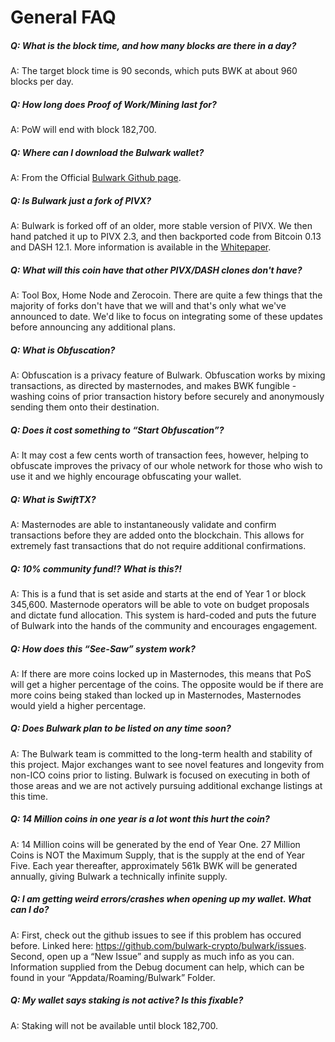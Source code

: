 # General FAQ

##### Q: What is the block time, and how many blocks are there in a day?

A: The target block time is 90 seconds, which puts BWK at about 960 blocks per day.

##### Q: How long does Proof of Work/Mining last for?

A: PoW will end with block 182,700.

##### Q: Where can I download the Bulwark wallet?

A: From the Official [Bulwark Github page](https://github.com/bulwark-crypto/Bulwark/releases).

##### Q: Is Bulwark just a fork of PIVX?

A: Bulwark is forked off of an older, more stable version of PIVX. We then hand patched it up to PIVX 2.3, and then backported code from Bitcoin 0.13 and DASH 12.1. More information is available in the [Whitepaper](https://bulwarkcrypto.com/whitepaper).

##### Q: What will this coin have that other PIVX/DASH clones don't have?

A: Tool Box, Home Node and Zerocoin.  There are quite a few things that the majority of forks don't have that we will and that's only what we've announced to date. We'd like to focus on integrating some of these updates before announcing any additional plans.

##### Q: What is Obfuscation?

A: Obfuscation is a privacy feature of Bulwark. Obfuscation works by mixing transactions, as directed by masternodes, and makes BWK fungible - washing coins of prior transaction history before securely and anonymously sending them onto their destination.

##### Q: Does it cost something to “Start Obfuscation”?

A: It may cost a few cents worth of transaction fees, however, helping to obfuscate improves the privacy of our whole network for those who wish to use it and we highly encourage obfuscating your wallet.

##### Q: What is SwiftTX?

A: Masternodes are able to instantaneously validate and confirm transactions before they are added onto the blockchain. This allows for extremely fast transactions that do not require additional confirmations.

##### Q: 10% community fund!? What is this?!

A: This is a fund that is set aside and starts at the end of Year 1 or block 345,600. Masternode operators will be able to vote on budget proposals and dictate fund allocation. This system is hard-coded and puts the future of Bulwark into the hands of the community and encourages engagement.

##### Q: How does this “See-Saw” system work?

A: If there are more coins locked up in Masternodes, this means that PoS will get a higher percentage of the coins. The opposite would be if there are more coins being staked than locked up in Masternodes, Masternodes would yield a higher percentage.

##### Q:  Does Bulwark plan to be listed on <Exchange> any time soon?

A:  The Bulwark team is committed to the long-term health and stability of this project.  Major exchanges want to see novel features and longevity from non-ICO coins prior to listing.  Bulwark is focused on  executing in both of those areas and we are not actively pursuing additional exchange listings at this time.

##### Q: 14 Million coins in one year is a lot wont this hurt the coin?

A: 14 Million coins will be generated by the end of Year One. 27 Million Coins is NOT the Maximum Supply, that is the supply at the end of Year Five. Each year thereafter, approximately 561k BWK will be generated annually, giving Bulwark a technically infinite supply.

##### Q: I am getting weird errors/crashes when opening up my wallet. What can I do?

A: First, check out the github issues to see if this problem has occured before. Linked here: https://github.com/bulwark-crypto/bulwark/issues.
Second, open up a “New Issue” and supply as much info as you can. Information supplied from the Debug document can help, which can be found in your “Appdata/Roaming/Bulwark” Folder.

##### Q: My wallet says staking is not active? Is this fixable?

A: Staking will not be available until block 182,700.
